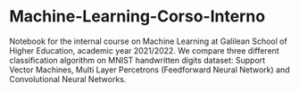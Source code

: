 # Machine-Learning-Corso-Interno


Notebook for the internal course on Machine Learning at Galilean School of Higher Education, academic year 2021/2022.
We compare three different classification algorithm on MNIST handwritten digits dataset: Support Vector Machines, Multi Layer Percetrons (Feedforward Neural Network) and Convolutional Neural Networks.

